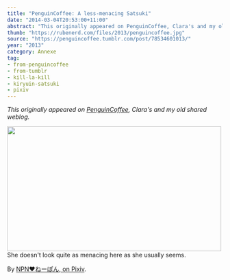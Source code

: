 ```yaml
---
title: "PenguinCoffee: A less-menacing Satsuki"
date: "2014-03-04T20:53:00+11:00"
abstract: "This originally appeared on PenguinCoffee, Clara's and my old shared weblog."
thumb: "https://rubenerd.com/files/2013/penguincoffee.jpg"
source: "https://penguincoffee.tumblr.com/post/78534601013/"
year: "2013"
category: Annexe
tag:
- from-penguincoffee
- from-tumblr
- kill-la-kill
- kiryuin-satsuki
- pixiv
---
```

*This originally appeared on [PenguinCoffee](https://rubenerd.com/tag/from-penguincoffee/), Clara's and my old shared weblog.*

<img src="https://rubenerd.com/files/museum/penguincoffee-78534601013@1x.jpg" alt="" style="width:500px; height:291px;" srcset="https://rubenerd.com/files/museum/penguincoffee-78534601013@1x.jpg 1x, https://rubenerd.com/files/museum/penguincoffee-78534601013@2x.jpg 2x" />
She doesn't look quite as menacing here as she usually seems.

By <a href="http://www.pixiv.net/member.php?id=176450" title="[pixiv] NPN♥ねーぽん">NPN♥ねーぽん, on Pixiv</a>. 


